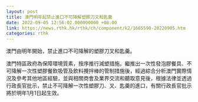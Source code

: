 ```yaml
---
layout: post
title: 澳門明年起禁止進口不可降解塑膠刀叉和匙羹
date: 2022-09-05 12:56:02.000000000 +08:00
link: https://news.rthk.hk/rthk/ch/component/k2/1665590-20220905.htm
categories: rthk
---
```


澳門由明年開始，禁止進口不可降解的塑膠刀叉和匙羹。

澳門特區政府為保障環境質素，按序推行減塑措施。繼推出一次性發泡膠餐具、不可降解一次性塑膠餐飲吸管及飲料攪拌棒的管制措施後，經過綜合分析澳門實際情況及參考其他地區經驗，並與相關商會及業界交流和聽取意見後，根據法律並透過行政長官批示，禁止不可降解一次性塑膠刀、叉、匙羹的進口，有關行政長官批示將於明年1月1日起生效。
